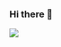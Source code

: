 ### Hi there 👋
<img src="https://www.whitesourcesoftware.com/wp-content/media/2021/05/aHViPTcyNTE0JmNtZD1pdGVtZWRpdG9yaW1hZ2UmZmlsZW5hbWU9aXRlbWVkaXRvcmltYWdlXzVlMjA1MWQxOWY2NTUuanBnJnZlcnNpb249MDAwMCZzaWc9NGJhMDhmZWU5ZDQ4ZGVjNjcwNzFlNmFhMDg3NzliNzA3D.jpeg" />

<!--
**itairom/itairom** is a ✨ _special_ ✨ repository because its `README.md` (this file) appears on your GitHub profile.

Here are some ideas to get you started:

- 🔭 I’m currently working on ...
- 🌱 I’m currently learning ...
- 👯 I’m looking to collaborate on ...
- 🤔 I’m looking for help with ...
- 💬 Ask me about ...
- 📫 How to reach me: ...
- 😄 Pronouns: ...
- ⚡ Fun fact: ...
-->
